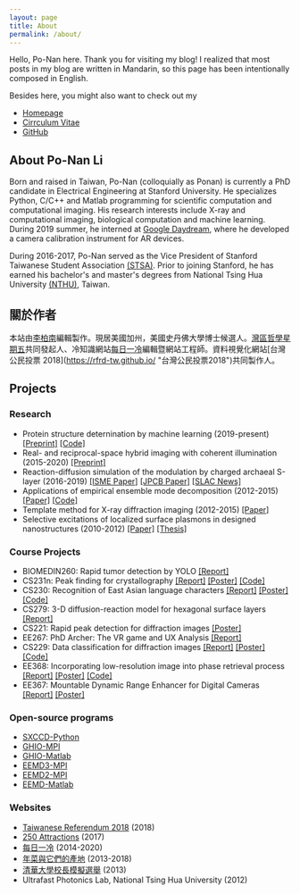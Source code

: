 ```yaml
---
layout: page
title: About
permalink: /about/
---
```


Hello, Po-Nan here. Thank you for visiting my blog! I realized that most posts in my blog are written in Mandarin, so this page has been intentionally composed in English.

Besides here, you might also want to check out my

- [Homepage](http://ponan.li/ "ponan.li")
- [Cirrculum Vitae](https://www.ponan.li/cv/ "ponan.li/cv")
- [GitHub](https://github.com/leeneil "leeneil on GitHub")

## About Po-Nan Li

Born and raised in Taiwan, Po-Nan (colloquially as Ponan) is currently a PhD candidate in Electrical Engineering at Stanford University. He specializes Python, C/C++ and Matlab programming for scientific computation and computational imaging. His research interests include X-ray and computational imaging, biological computation and machine learning. During 2019 summer, he interned at [Google Daydream](https://arvr.google.com/daydream/ "Google Daydream"), where he developed a camera calibration instrument for AR devices.

During 2016-2017, Po-Nan served as the Vice President of Stanford Taiwanese Student Association [(STSA)](https://web.stanford.edu/group/stsa/ "Stanford Taiwanese Student Association (STSA)"). Prior to joining Stanford, he has earned his bachelor's and master's degrees from National Tsing Hua University [(NTHU)](http://nthu-en.web.nthu.edu.tw/bin/home.php "National Tsing Hua University"), Taiwan.

## 關於作者

本站由[李柏南](https://www.ponan.li/ "ponan.li")編輯製作。現居美國加州，美國史丹佛大學博士候選人。[灣區哲學星期五](https://phil5-bay.github.io/ "灣區哲五")共同發起人、冷知識網站[每日一冷](https://dailycold.tw/ "https://dailycold.tw/")編輯暨網站工程師。資料視覺化網站[台灣公民投票 2018](https://rfrd-tw.github.io/ "台灣公民投票2018")共同製作人。

## Projects

### Research
- Protein structure deternination by machine learning (2019-present) [[Preprint]](https://arxiv.org/abs/2007.06847 "Sequence-guided protein structure determination using graph convolutional and recurrent networks") [[Code]](https://github.com/leeneil/structure-generator "structure-generator on Github")
- Real- and reciprocal-space hybrid imaging with coherent illumination (2015-2020) [[Preprint]](https://arxiv.org/abs/2004.03017 "Hybrid real- and reciprocal-space full-field imaging with coherent illumination")  
- Reaction-diffusion simulation of the modulation by charged archaeal S-layer (2016-2019) [[ISME Paper]](https://www.nature.com/articles/s41396-018-0191-0 "Nutrient transport suggests an evolutionary basis for charged archaeal surface layer proteins") [[JPCB Paper]](https://pubs.acs.org/doi/abs/10.1021/acs.jpcb.9b05882 "Transport Properties of Nanoporous, Chemically Forced Biological Lattices") [[SLAC News]](https://www6.slac.stanford.edu/news/2018-06-13-slac-stanford-scientists-discover-how-hardy-microbe%E2%80%99s-crystalline-shell-helps-it "SLAC, Stanford Scientists Discover How a Hardy Microbe’s Crystalline Shell Helps it Reel in Food")
- Applications of empirical ensemble mode decomposition (2012-2015) [[Paper]](http://iopscience.iop.org/article/10.1088/1367-2630/18/8/083025 "Determination of three-dimensional atomic positions from tomographic reconstruction using ensemble empirical mode decomposition") [[Code]](https://github.com/leeneil/eemd-matlab "eemd-matlab on Github")
- Template method for X-ray diffraction imaging (2012-2015) [[Paper]](http://iopscience.iop.org/1367-2630/16/3/033016 "Method to enhance the resolution of x-ray coherent diffraction imaging for non-crystalline bio-samples")
- Selective excitations of localized surface plasmons in designed nanostructures (2010-2012) [[Paper]](http://www.opticsinfobase.org/ol/abstract.cfm?uri=ol-36-12-2339 "Subwavelength localization of near fields in coupled metallic spheres for single-emitter polarization analysis") [[Thesis]](http://hdl.handle.net/11296/ndltd/44437367992248226584 "NTHU Master's theis: Selective excitations of localized surface plasmons in designed nanostructures")

### Course Projects
- BIOMEDIN260: Rapid tumor detection by YOLO [[Report]](/assets/papers/bmi260_report_li.pdf "Rapid tumor detection by YOLO")
- CS231n: Peak finding for crystallography [[Report]](/assets/papers/cs231n_peak-finding-crystallography_li.pdf "Report of Peak finding for crystallography") [[Poster]](/assets/papers/cs231n_poster_li.pdf "Poster of Peak finding for crystallography") [[Code]](https://github.com/leeneil/peaknet4psocake "peaknet4psocake on Github")
- CS230: Recognition of East Asian language characters [[Report]](https://drive.google.com/file/d/1_0wgZeZSar97_hBjo-j17zNcsRKmDJik/view?usp=sharing "Recognition of East Asian language characters") [[Poster]](https://drive.google.com/file/d/147RiGT2ZBaARp5RxGmrtTvJdtzd2Tk6j/view?usp=sharing "Poster of Recognition of East Asian language characters") [[Code]](https://github.com/leeneil/ealc "ealc on Github")
- CS279: 3-D diffusion-reaction model for hexagonal surface layers [[Report]](/assets/papers/cs279_report_li.pdf "Report of 3-D diffusion-reaction model for hexagonal surface layers")
- CS221: Rapid peak detection for diffraction images [[Poster]](/assets/papers/cs221_poster_li.pdf "Poster of Rapid peak detection for diffraction images")
- EE267: PhD Archer: The VR game and UX Analysis [[Report]](http://stanford.edu/class/ee267/Spring2017/report_wu_li.pdf "Report of PhD Archer: The VR game and UX Analysis")
- CS229: Data classification for diffraction images [[Report]](/assets/papers/cs229_report_li.pdf "Report of Data classification for diffraction images") [[Poster]](http://cs229.stanford.edu/proj2016/poster/cs229_li_v2.pdf "Poster of Data classification for diffraction images") [[Code]](https://github.com/leeneil/cnn-cspad "cnn-cspad on Github")
- EE368: Incorporating low-resolution image into phase retrieval process [[Report]](https://web.stanford.edu/class/ee368/Project_Autumn_1617/Reports/report_li_huang.pdf "Report of Incorporating low-resolution image into phase retrieval process") [[Poster]](https://web.stanford.edu/class/ee368/Project_Autumn_1617/Posters/poster_li_huang.pdf "Poster of Incorporating low-resolution image into phase retrieval process") [[Code]](https://github.com/leeneil/adm "ADM on Github")
- EE367: Mountable Dynamic Range Enhancer for Digital Cameras	[[Report]](http://stanford.edu/class/ee367/Winter2016/Wu_and_Li_Report.pdf "Report of Mountable Dynamic Range Enhancer for Digital Cameras") [[Poster]](http://stanford.edu/class/ee367/Winter2016/Wu_and_Li_Poster.pdf "Poster of Mountable Dynamic Range Enhancer for Digital Cameras")

### Open-source programs
- [SXCCD-Python](https://github.com/leeneil/sxccd-python)
- [GHIO-MPI](https://github.com/leeneil/ghio-mpi "GHIO-MPI on Github")
- [GHIO-Matlab](https://github.com/leeneil/ghio-matlab "GHIO-Matlab on Github")
- [EEMD3-MPI](https://github.com/leeneil/eemd3-mpi "EEMD3-MPI on Github")
- [EEMD2-MPI](https://github.com/leeneil/eemd2-mpi "EEMD2-MPI on Github")
- [EEMD-Matlab](https://github.com/leeneil/eemd-matlab "EEMD2-Matlab on Github")

### Websites
- [Taiwanese Referendum 2018](https://rfrd-tw.github.io/en/index.html) (2018)
- [250 Attractions](https://www.ponan.li/250-attractions/ "https://www.ponan.li/250-attractions/") (2017)
- [每日一冷](https://dailycold.tw/ "https://dailycold.tw/") (2014-2020)
- [年菜與它們的產地](https://www.ponan.li/taiwannewyear/) (2013-2018)
- [清華大學校長模擬選舉](http://nthu-sim-vote.herokuapp.com/ "http://nthu-sim-vote.herokuapp.com/") (2013)
- Ultrafast Photonics Lab, National Tsing Hua University (2012)
